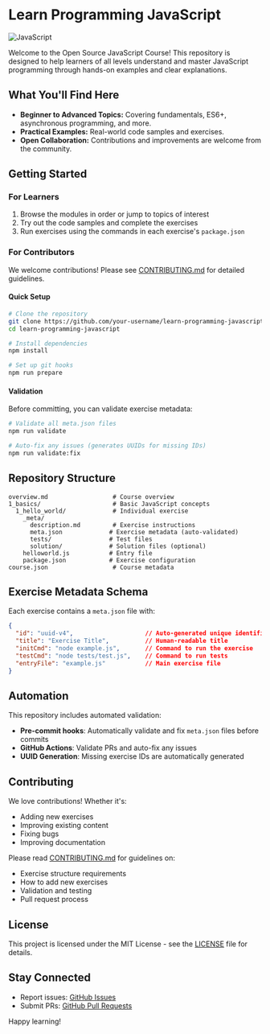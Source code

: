 # Learn Programming JavaScript

![JavaScript](assets/JavaScript-logo.png)

Welcome to the Open Source JavaScript Course! This repository is designed to help learners of all levels understand and master JavaScript programming through hands-on examples and clear explanations.

## What You'll Find Here

- **Beginner to Advanced Topics:** Covering fundamentals, ES6+, asynchronous programming, and more.
- **Practical Examples:** Real-world code samples and exercises.
- **Open Collaboration:** Contributions and improvements are welcome from the community.

## Getting Started

### For Learners

1. Browse the modules in order or jump to topics of interest
2. Try out the code samples and complete the exercises
3. Run exercises using the commands in each exercise's `package.json`

### For Contributors

We welcome contributions! Please see [CONTRIBUTING.md](CONTRIBUTING.md) for detailed guidelines.

#### Quick Setup

```bash
# Clone the repository
git clone https://github.com/your-username/learn-programming-javascript.git
cd learn-programming-javascript

# Install dependencies
npm install

# Set up git hooks
npm run prepare
```

#### Validation

Before committing, you can validate exercise metadata:

```bash
# Validate all meta.json files
npm run validate

# Auto-fix any issues (generates UUIDs for missing IDs)
npm run validate:fix
```

## Repository Structure

```
overview.md                  # Course overview
1_basics/                    # Basic JavaScript concepts
  1_hello_world/             # Individual exercise
    _meta/
      description.md         # Exercise instructions
      meta.json             # Exercise metadata (auto-validated)
      tests/                # Test files
      solution/             # Solution files (optional)
    helloworld.js           # Entry file
    package.json            # Exercise configuration
course.json                  # Course metadata
```

## Exercise Metadata Schema

Each exercise contains a `meta.json` file with:

```json
{
  "id": "uuid-v4",                    // Auto-generated unique identifier
  "title": "Exercise Title",          // Human-readable title
  "initCmd": "node example.js",       // Command to run the exercise
  "testCmd": "node tests/test.js",    // Command to run tests
  "entryFile": "example.js"           // Main exercise file
}
```

## Automation

This repository includes automated validation:

- **Pre-commit hooks**: Automatically validate and fix `meta.json` files before commits
- **GitHub Actions**: Validate PRs and auto-fix any issues
- **UUID Generation**: Missing exercise IDs are automatically generated

## Contributing

We love contributions! Whether it's:

- Adding new exercises
- Improving existing content
- Fixing bugs
- Improving documentation

Please read [CONTRIBUTING.md](CONTRIBUTING.md) for guidelines on:
- Exercise structure requirements
- How to add new exercises
- Validation and testing
- Pull request process

## License

This project is licensed under the MIT License - see the [LICENSE](LICENSE) file for details.

## Stay Connected

- Report issues: [GitHub Issues](https://github.com/your-username/learn-programming-javascript/issues)
- Submit PRs: [GitHub Pull Requests](https://github.com/your-username/learn-programming-javascript/pulls)

Happy learning!
